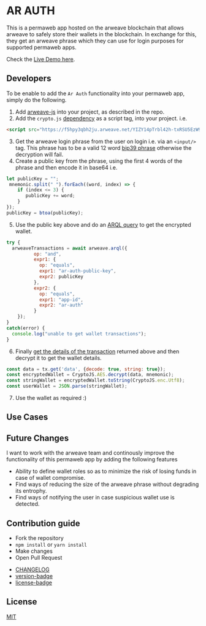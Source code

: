# AR AUTH

This is a permaweb app hosted on the arweave blockchain that allows arweave to safely store their wallets in the blockchain. In exchange for this, they get an arweave phrase which they can use for login purposes for supported permaweb apps.

Check the [Live Demo here](https://f5hpy3qbh2ju.arweave.net/YIZY14pTrbl42h-txRSU5EzW9ZnizLEVA6qHyAmJQSU).

## Developers
To be enable to add the `Ar Auth` functionality into your permaweb app, simply do the following.

1. Add [arweave-js](https://github.com/ArweaveTeam/arweave-js) into your project, as described in the repo.
2. Add the `crypto.js`  [dependency](https://f5hpy3qbh2ju.arweave.net/YIZY14pTrbl42h-txRSU5EzW9ZnizLEVA6qHyAmJQSU/js/crypto.js) as a script tag, into your project. i.e.
```html
<script src="https://f5hpy3qbh2ju.arweave.net/YIZY14pTrbl42h-txRSU5EzW9ZnizLEVA6qHyAmJQSU/js/crypto.js"></script>
```
3. Get the arweave login phrase from the user on login i.e. via an `<input/>` tag. This phrase has to be a valid 12 word [bip39 phrase](https://github.com/bitcoinjs/bip39) otherwise the decryption will fail.
4. Create a public key from the phrase, using the first 4 words of the phrase and then encode it in base64 i.e.
```js
let publicKey = "";
 mnemonic.split(" ").forEach((word, index) => {
    if (index <= 3) {
       publicKey += word;
    }
});
publicKey = btoa(publicKey);
```
5. Use the public key above and do an [ARQL query](https://github.com/mul1sh/weave-reminders/blob/master/src/helpers/arweave/index.js#L18) to get the encrypted wallet.
```js
try {
  arweaveTransactions = await arweave.arql({
	      op: "and",
		  expr1: {
		    op: "equals",
		    expr1: "ar-auth-public-key",
		    expr2: publicKey
		  },
		  expr2: {
		    op: "equals",
		    expr1: "app-id",
		    expr2: "ar-auth"
		  }
	});
}
catch(error) {
  console.log("unable to get wallet transactions");
}
```

6. Finally [get the details of the transaction](https://github.com/mul1sh/weave-reminders/blob/master/src/views/Login.vue#L95) returned above and then decrypt it to get the wallet details.

```js
const data = tx.get('data', {decode: true, string: true});
const encryptedWallet = CryptoJS.AES.decrypt(data, mnemonic);
const stringWallet = encryptedWallet.toString(CryptoJS.enc.Utf8);
const userWallet = JSON.parse(stringWallet);
```
7. Use the wallet as required :)

## Use Cases

## Future Changes

I want to work with the arweave team and continously improve the functionality of this permaweb app by adding the following features
- Ability to define wallet roles so as to minimize the risk of losing funds in case of wallet compromise.
- Find ways of reducing the size of the arweave phrase without degrading its entrophy.
- Find ways of notifying the user in case suspicious wallet use is detected.

## Contribution guide
* Fork the repository
* `npm install` or `yarn install`
* Make changes
* Open Pull Request

- [CHANGELOG](./CHANGELOG.md)
- [version-badge](https://img.shields.io/badge/version-2.0.0-blue.svg)
- [license-badge](https://img.shields.io/badge/license-MIT-blue.svg)

## License

[MIT](./LICENSE.md)

